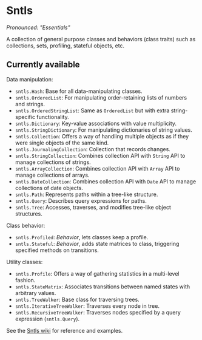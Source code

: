 Sntls
=====

*Pronounced: "Essentials"*

A collection of general purpose classes and behaviors (class traits) such as collections, sets, profiling, stateful objects, etc.

Currently available
-------------------

Data manipulation:

- `sntls.Hash`: Base for all data-manipulating classes.
- `sntls.OrderedList`: For manipulating order-retaining lists of numbers and strings.
- `sntls.OrderedStringList`: Same as `OrderedList` but with extra string-specific functionality.
- `sntls.Dictionary`: Key-value associations with value multiplicity.
- `sntls.StringDictionary`: For manipulating dictionaries of string values.
- `sntls.Collection`: Offers a way of handling multiple objects as if they were single objects of the same kind.
- `sntls.JournalingCollection`: Collection that records changes.
- `sntls.StringCollection`: Combines collection API with `String` API to manage collections of strings.
- `sntls.ArrayCollection`: Combines collection API with `Array` API to manage collections of arrays.
- `sntls.DateCollection`: Combines collection API with `Date` API to manage collections of date objects.
- `sntls.Path`: Represents paths within a tree-like structure.
- `sntls.Query`: Describes query expressions for paths.
- `sntls.Tree`: Accesses, traverses, and modifies tree-like object structures.

Class behavior:

- `sntls.Profiled`: *Behavior*, lets classes keep a profile.
- `sntls.Stateful`: *Behavior*, adds state matrices to class, triggering specified methods on transitions.

Utility classes:

- `sntls.Profile`: Offers a way of gathering statistics in a multi-level fashion.
- `sntls.StateMatrix`: Associates transitions between named states with arbitrary values.
- `sntls.TreeWalker`: Base class for traversing trees.
- `sntls.IterativeTreeWalker`: Traverses every node in tree.
- `sntls.RecursiveTreeWalker`: Traverses nodes specified by a query expression (`sntls.Query`).

See the [Sntls wiki](https://github.com/danstocker/sntls/wiki) for reference and examples.

